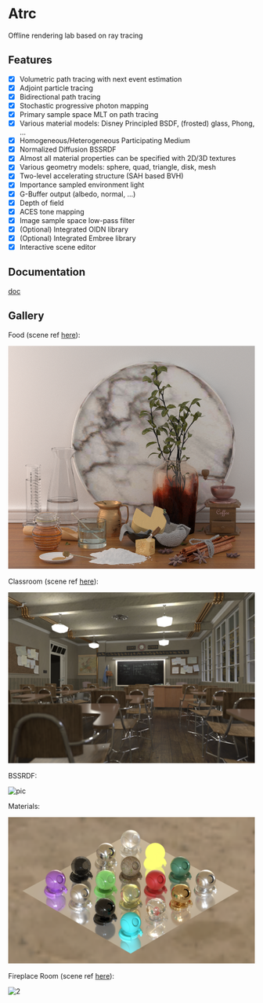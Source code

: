 # Atrc

Offline rendering lab based on ray tracing

## Features

- [x] Volumetric path tracing with next event estimation
- [x] Adjoint particle tracing
- [x] Bidirectional path tracing
- [x] Stochastic progressive photon mapping
- [x] Primary sample space MLT on path tracing
- [x] Various material models: Disney Principled BSDF, (frosted) glass, Phong, ...
- [x] Homogeneous/Heterogeneous Participating Medium
- [x] Normalized Diffusion BSSRDF
- [x] Almost all material properties can be specified with 2D/3D textures
- [x] Various geometry models: sphere, quad, triangle, disk, mesh
- [x] Two-level accelerating structure (SAH based BVH)
- [x] Importance sampled environment light
- [x] G-Buffer output (albedo, normal, ...)
- [x] Depth of field
- [x] ACES tone mapping
- [x] Image sample space low-pass filter
- [x] (Optional) Integrated OIDN library
- [x] (Optional) Integrated Embree library
- [x] Interactive scene editor

## Documentation

[doc](https://airguanz.github.io/atrc_doc/doc.html)

## Gallery

Food (scene ref [here](https://luxcorerender.org/download/)):

![0](./doc/gallery/food.png)

Classroom (scene ref [here](https://www.blender.org/download/demo-files/)):

![pic](./doc/gallery/classroom.png)

BSSRDF:

![pic](./doc/gallery/dragon.png)

Materials:

![1](./doc/gallery/materials.png)

Fireplace Room (scene ref [here](http://casual-effects.com/data/index.html)):

![2](./doc/gallery/fireplace.png)


